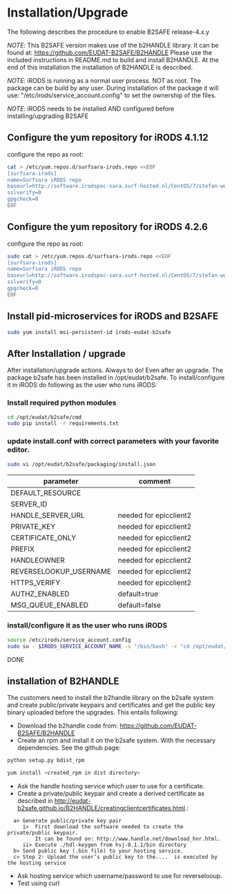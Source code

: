 Installation/Upgrade
===================

The following describes the procedure to enable B2SAFE release-4.x.y

*NOTE*: This B2SAFE version makes use of the b2HANDLE library.
It can be found at: https://github.com/EUDAT-B2SAFE/B2HANDLE
Please use the included instructions in README.md to build and install B2HANDLE.
At the end of this installation the installation of B2HANDLE is described.

*NOTE*: iRODS is running as a normal user process. NOT as root. The package can
be build by any user. During installation of the package it will use: 
"/etc/irods/service_account.config" to set the ownership of the files.

*NOTE*: iRODS needs to be installed AND configured before installing/upgrading B2SAFE

Configure the yum repository for iRODS 4.1.12
---------------------------------------------
configure the repo as root:
```bash
cat > /etc/yum.repos.d/surfsara-irods.repo <<EOF
[surfsara-irods]
name=Surfsara iRODS repo
baseurl=http://software.irodspoc-sara.surf-hosted.nl/CentOS/7/stefan-wolfsheimer/devel/irods-4.1.12
sslverify=0
gpgcheck=0
EOF
```


Configure the yum repository for iRODS 4.2.6
---------------------------------------------
configure the repo as root:

```bash
sudo cat > /etc/yum.repos.d/surfsara-irods.repo <<EOF
[surfsara-irods]
name=Surfsara iRODS repo
baseurl=http://software.irodspoc-sara.surf-hosted.nl/CentOS/7/stefan-wolfsheimer/devel/irods-4.2.6
sslverify=0
gpgcheck=0
EOF
```

Install pid-microservices for iRODS and B2SAFE
----------------------------------------------
```bash
sudo yum install msi-persistent-id irods-eudat-b2safe
```

After Installation / upgrade
----------------------------
After installation/upgrade actions. Always to do! Even after an upgrade.
The package b2safe has been installed in /opt/eudat/b2safe.
To install/configure it in iRODS do following as the user who runs iRODS:


### Install required python modules
```bash
cd /opt/eudat/b2safe/cmd
sudo pip install -r requirements.txt
```

### update install.conf with correct parameters with your favorite editor.
```bash
sudo vi /opt/eudat/b2safe/packaging/install.json
```
| parameter              | comment                |
|------------------------|------------------------|
| DEFAULT_RESOURCE       |                        |
| SERVER_ID              |                        |
| HANDLE_SERVER_URL      | needed for epicclient2 |
| PRIVATE_KEY            | needed for epicclient2 |
| CERTIFICATE_ONLY       | needed for epicclient2 |
| PREFIX                 | needed for epicclient2 |
| HANDLEOWNER            | needed for epicclient2 |
| REVERSELOOKUP_USERNAME | needed for epicclient2 |
| HTTPS_VERIFY           | needed for epicclient2 |
| AUTHZ_ENABLED          | default=true           |
| MSG_QUEUE_ENABLED      | default=false          |



### install/configure it as the user who runs iRODS
```bash
source /etc/irods/service_account.config
sudo su - $IRODS_SERVICE_ACCOUNT_NAME -s "/bin/bash" -c "cd /opt/eudat/b2safe/packaging/ ; ./install.py"
```

DONE


## installation of B2HANDLE
The customers need to install the b2handle library on the b2safe system and
create public/private keypairs and certificates and get the public key binary
uploaded before the upgrades.
This entails following:
* Download the b2handle code from: https://github.com/EUDAT-B2SAFE/B2HANDLE
* Create an rpm and install it on the b2safe system. With the necessary
dependencies. See the github page:

```bash
python setup.py bdist_rpm
````

```bash
yum install <created_rpm in dist directory> 
```

* Ask the handle hosting service which user to use for a certificate.
* Create a private/public keypair and create a derived certificate as described
in  http://eudat-b2safe.github.io/B2HANDLE/creatingclientcertificates.html.: 
```
  a> Generate public/private key pair
     i>  First download the software needed to create the private/public keypair.
         It can be found on: http://www.handle.net/download_hnr.html.
     ii> Execute ./hdl-keygen from hsj-8.1.1/bin directory 
  b> Send public key (.bin file) to your hosting service.
  c> Step 2: Upload the user’s public key to the....  is executed by the hosting service
```
* Ask hosting service which username/password to use for reverselooup.
* Test using curl
